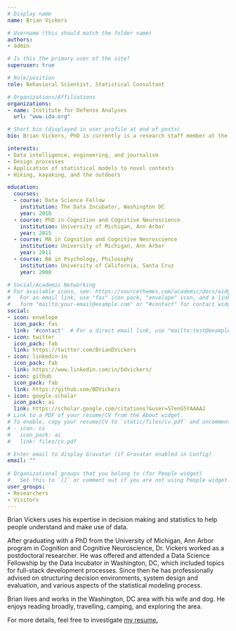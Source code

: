 ```yaml
---
# Display name
name: Brian Vickers

# Username (this should match the folder name)
authors:
- admin

# Is this the primary user of the site?
superuser: true

# Role/position
role: Behavioral Scientist, Statistical Consultant

# Organizations/Affiliations
organizations:
- name: Institute for Defense Analyses
  url: "www.ida.org"

# Short bio (displayed in user profile at end of posts)
bio: Brian Vickers, PhD is currently is a research staff member at the Institute for Defense Analyses where he advises on operations, statistical modeling, data communications, and evaluating system performance. He is a behavioral scientist by training, whose research focused on how people make decisions about their time, money, physical resources. 

interests:
- Data intelligence, engineering, and journalism
- Design processes
- Application of statistical models to novel contexts
- Hiking, kayaking, and the outdoors

education:
  courses:
  - course: Data Science Fellow
    institution: The Data Incubator, Washington DC
    year: 2018
  - course: PhD in Cognition and Cognitive Neuroscience
    institution: University of Michigan, Ann Arbor
    year: 2015
  - course: MA in Cognition and Cognitive Neuroscience
    institution: University of Michigan, Ann Arbor
    year: 2011
  - course: BA in Psychology, Philosophy
    institution: University of California, Santa Cruz
    year: 2008

# Social/Academic Networking
# For available icons, see: https://sourcethemes.com/academic/docs/widgets/#icons
#   For an email link, use "fas" icon pack, "envelope" icon, and a link in the
#   form "mailto:your-email@example.com" or "#contact" for contact widget.
social:
- icon: envelope
  icon_pack: fas
  link: '#contact'  # For a direct email link, use "mailto:test@example.org".
- icon: twitter
  icon_pack: fab
  link: https://twitter.com/BrianDVickers
- icon: linkedin-in
  icon_pack: fab
  link: https://www.linkedin.com/in/bdvickers/
- icon: github
  icon_pack: fab
  link: https://github.com/BDVickers
- icon: google-scholar
  icon_pack: ai
  link: https://scholar.google.com/citations?&user=57enG5YAAAAJ
# Link to a PDF of your resume/CV from the About widget.
# To enable, copy your resume/CV to `static/files/cv.pdf` and uncomment the lines below.  
# - icon: cv
#   icon_pack: ai
#   link: files/cv.pdf

# Enter email to display Gravatar (if Gravatar enabled in Config)
email: ""
  
# Organizational groups that you belong to (for People widget)
#   Set this to `[]` or comment out if you are not using People widget.  
user_groups:
- Researchers
- Visitors
---
```


Brian Vickers uses his expertise in decision making and statistics to help people understand and make use of data.

After graduating with a PhD from the University of Michigan, Ann Arbor program in Cognition and Cognitive Neuroscience, Dr. Vickers worked as a postdoctoral researcher. He was offered and attended a Data Science Fellowship by the Data Incubator in Washington, DC, which included topics for full-stack development processes. Since then he has professionally advised on structuring decision environments, system design and evaluation, and various aspects of the statistical modeling process. 

Brian lives and works in the Washington, DC area with his wife and dog. He enjoys reading broadly, travelling, camping, and exploring the area. 

For more details, feel free to investigate [my resume.](./files/Vickers_ResumeDS.pdf)
